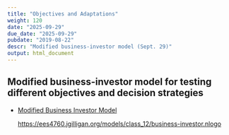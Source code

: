 ```yaml
---
title: "Objectives and Adaptations"
weight: 120
date: "2025-09-29"
due_date: "2025-09-29"
pubdate: "2019-08-22"
descr: "Modified business-investor model (Sept. 29)"
output: html_document
---
```

## Modified business-investor model for testing different objectives and decision strategies

* [Modified Business Investor Model](/models/class_12/business-investor.nlogo)

  <https://ees4760.jgilligan.org/models/class_12/business-investor.nlogo>
